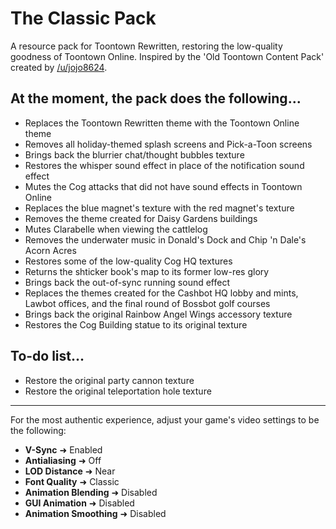 # The Classic Pack
 A resource pack for Toontown Rewritten, restoring the low-quality goodness of Toontown Online. Inspired by the 'Old Toontown Content Pack' created by [/u/jojo8624](https://www.reddit.com/user/jojo8624/).

## At the moment, the pack does the following...
- Replaces the Toontown Rewritten theme with the Toontown Online theme
- Removes all holiday-themed splash screens and Pick-a-Toon screens
- Brings back the blurrier chat/thought bubbles texture
- Restores the whisper sound effect in place of the notification sound effect
- Mutes the Cog attacks that did not have sound effects in Toontown Online
- Replaces the blue magnet's texture with the red magnet's texture
- Removes the theme created for Daisy Gardens buildings
- Mutes Clarabelle when viewing the cattlelog
- Removes the underwater music in Donald's Dock and Chip 'n Dale's Acorn Acres
- Restores some of the low-quality Cog HQ textures
- Returns the shticker book's map to its former low-res glory
- Brings back the out-of-sync running sound effect
- Replaces the themes created for the Cashbot HQ lobby and mints, Lawbot offices, and the final round of Bossbot golf courses
- Brings back the original Rainbow Angel Wings accessory texture
- Restores the Cog Building statue to its original texture

## To-do list...
- Restore the original party cannon texture
- Restore the original teleportation hole texture
---
For the most authentic experience, adjust your game's video settings to be the following:
 - <b>V-Sync</b> ➜ Enabled
 - <b>Antialiasing</b> ➜ Off
 - <b>LOD Distance</b> ➜ Near
 - <b>Font Quality</b> ➜ Classic
 - <b>Animation Blending</b> ➜ Disabled
 - <b>GUI Animation</b> ➜ Disabled
 - <b>Animation Smoothing</b> ➜ Disabled
